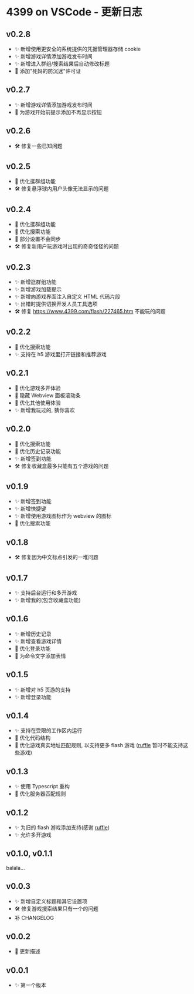 # 4399 on VSCode - 更新日志

## v0.2.8

-   ✨ 新增使用更安全的系统提供的凭据管理器存储 cookie
-   ✨ 新增游戏详情添加游戏发布时间
-   ✨ 新增进入群组/搜索结果后自动修改标题
-   📃 添加"死妈的防沉迷"许可证

## v0.2.7

-   ✨ 新增游戏详情添加游戏发布时间
-   🚀 为游戏开始前提示添加不再显示按钮

## v0.2.6

-   🛠️ 修复一些已知问题

## v0.2.5

-   🚀 优化逛群组功能
-   🛠️ 修复悬浮球内用户头像无法显示的问题

## v0.2.4

-   🚀 优化逛群组功能
-   🚀 优化搜索功能
-   🚀 部分设置不会同步
-   🛠️ 修复新用户玩游戏时出现的奇奇怪怪的问题

## v0.2.3

-   ✨ 新增逛群组功能
-   ✨ 新增游戏加载提示
-   ✨ 新增向游戏界面注入自定义 HTML 代码片段
-   ✨ 出错时提供切换开发人员工具选项
-   🛠️ 修复 https://www.4399.com/flash/227465.htm 不能玩的问题

## v0.2.2

-   🚀 优化搜索功能
-   ✨ 支持在 h5 游戏里打开链接和推荐游戏

## v0.2.1

-   🚀 优化游戏多开体验
-   🚀 隐藏 Webview 面板滚动条
-   🚀 优化其他使用体验
-   ✨ 新增我玩过的, 猜你喜欢

## v0.2.0

-   🚀 优化搜索功能
-   🚀 优化历史记录功能
-   ✨ 新增签到功能
-   🛠️ 修复收藏盒最多只能有五个游戏的问题

## v0.1.9

-   ✨ 新增签到功能
-   ✨ 新增快捷键
-   ✨ 新增使用游戏图标作为 webview 的图标
-   🚀 优化搜索功能

## v0.1.8

-   🛠️ 修复因为中文标点引发的一堆问题

## v0.1.7

-   ✨ 支持后台运行和多开游戏
-   ✨ 新增我的(包含收藏盒功能)

## v0.1.6

-   ✨ 新增历史记录
-   ✨ 新增查看游戏详情
-   🚀 优化登录功能
-   🚀 为命令文字添加表情

## v0.1.5

-   ✨ 新增对 h5 页游的支持
-   ✨ 新增登录功能

## v0.1.4

-   ✨ 支持在受限的工作区内运行
-   🚀 优化代码结构
-   🚀 优化游戏真实地址匹配规则, 以支持更多 flash 游戏
    ([ruffle](https://github.com/ruffle-rs/ruffle) 暂时不能支持这些游戏)

## v0.1.3

-   ✨ 使用 Typescript 重构
-   🚀 优化服务器匹配规则

## v0.1.2

-   ✨ 为旧的 flash 游戏添加支持(感谢
    [ruffle](https://github.com/ruffle-rs/ruffle))
-   ✨ 允许多开游戏

## v0.1.0, v0.1.1

balala...

## v0.0.3

-   ✨ 新增自定义标题和其它设置项
-   🛠️ 修复游戏搜索结果只有一个的问题
-   补 CHANGELOG

## v0.0.2

-   🚀 更新描述

## v0.0.1

-   ✨ 第一个版本
